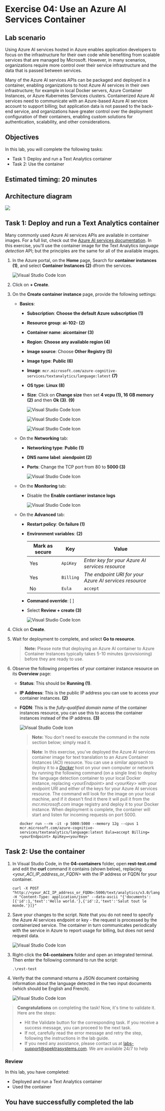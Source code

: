 # Exercise 04: Use an Azure AI Services Container

## Lab scenario

Using Azure AI services hosted in Azure enables application developers to focus on the infrastructure for their own code while benefiting from scalable services that are managed by Microsoft. However, in many scenarios, organizations require more control over their service infrastructure and the data that is passed between services.

Many of the Azure AI services APIs can be packaged and deployed in a container, enabling organizations to host Azure AI services in their own infrastructure; for example in local Docker servers, Azure Container Instances, or Azure Kubernetes Services clusters. Containerized Azure AI services need to communicate with an Azure-based Azure AI services account to support billing; but application data is not passed to the back-end service, and organizations have greater control over the deployment configuration of their containers, enabling custom solutions for authentication, scalability, and other considerations.

## Objectives

In this lab, you will complete the following tasks:

+ Task 1: Deploy and run a Text Analytics container
+ Task 2: Use the container

## Estimated timing: 20 minutes

## Architecture diagram

![](./images/a(4).JPG)

## Task 1: Deploy and run a Text Analytics container

Many commonly used Azure AI services APIs are available in container images. For a full list, check out the [Azure AI services documentation](https://docs.microsoft.com/azure/cognitive-services/cognitive-services-container-support#container-availability-in-azure-cognitive-services). In this exercise, you'll use the container image for the Text Analytics *language detection* API; but the principles are the same for all of the available images.

1. In the Azure portal, on the **Home** page, Search for **container instances (1)**, and select **Container Instances (2)** dfrom the services.

    ![Visual Studio Code Icon](./images/a-45.png)

1. Click on **+ Create**.

1. On the **Create container instance** page, provide the following settings:

    - **Basics**:

        - **Subscription**: **Choose the default Azure subscription (1)**
        
        - **Resource group**: **ai-102-<inject key="DeploymentID" enableCopy="false"/> (2)**
        
        - **Container name**: **aicontainer<inject key="DeploymentID" enableCopy="false"/> (3)**

        - **Region**: **Choose any available region (4)**
        
        - **Image source**: Choose **Other Registry (5)**
        
        - **Image type**: **Public (6)**
        
        - **Image**: `mcr.microsoft.com/azure-cognitive-services/textanalytics/language:latest` **(7)**
        
        - **OS type**: **Linux (8)**
        
        - **Size**: Click on **Change size** then set **4 vcpu (1), 16 GB memory (2)** and then **Ok (3)**. **(9)**

          ![Visual Studio Code Icon](./images/a-49.png)        

          ![Visual Studio Code Icon](./images/a-38.png)        
    
          ![Visual Studio Code Icon](./images/a-39.png)       

    - On the **Networking** tab:
        
        - **Networking type**: **Public (1)**
        
        - **DNS name label**: **aiendpoint<inject key="DeploymentID" enableCopy="false"/> (2)**
        
        - **Ports**: Change the TCP port from 80 to **5000 (3)**

          ![Visual Studio Code Icon](./images/a-40.png)      

    - On the **Monitoring** tab:

        - Disable the **Enable contianer instance logs**   

          ![Visual Studio Code Icon](./images/a-41.png)                          
   
    - On the **Advanced** tab:
        
        - **Restart policy**: **On failure (1)**
        
        - **Environment variables**: **(2)**

            | Mark as secure | Key | Value |
            | -------------- | --- | ----- |
            | Yes | `ApiKey` | *Enter key for your Azure AI services resource* |
            | Yes | `Billing` | *The endpoint URI for your Azure AI services resource* |
            | No | `Eula` | `accept` |

        - **Command override**: [ ] 

        - Select **Review + create (3)** 

          ![Visual Studio Code Icon](./images/a-44.png)               

1. Click on **Create**.        

1. Wait for deployment to complete, and select **Go to resource**.
    
    >**Note:** Please note that deploying an Azure AI container to Azure Container Instances typically takes 5-10 minutes (provisioning) before they are ready to use.

1. Observe the following properties of your container instance resource on its **Overview** page:

    - **Status**: This should be **Running (1)**.
    
    - **IP Address**: This is the public IP address you can use to access your container instances. **(2)**
    
    - **FQDN**: This is the *fully-qualified domain name* of the container instances resource, you can use this to access the container instances instead of the IP address. **(3)**

      ![Visual Studio Code Icon](./images/a-42.png)      

      >**Note:** You don't need to execute the command in the note section below; simply read it.          

      > **Note**: In this exercise, you've deployed the Azure AI services container image for text translation to an Azure Container Instances (ACI) resource. You can use a similar approach to deploy it to a *[Docker](https://www.docker.com/products/docker-desktop)* host on your own computer or network by running the following command (on a single line) to deploy the language detection container to your local Docker instance, replacing *&lt;yourEndpoint&gt;* and *&lt;yourKey&gt;* with your endpoint URI and either of the keys for your Azure AI services resource.
      > The command will look for the image on your local machine, and if it doesn't find it there it will pull it from the *mcr.microsoft.com* image registry and deploy it to your Docker instance. When deployment is complete, the container will start and listen for incoming requests on port 5000.

      ```
      docker run --rm -it -p 5000:5000 --memory 12g --cpus 1 mcr.microsoft.com/azure-cognitive-services/textanalytics/language:latest Eula=accept Billing=<yourEndpoint> ApiKey=<yourKey>
      ```

## Task 2: Use the container

1. In Visual Studio Code, in the **04-containers** folder, open **rest-test.cmd** and edit the **curl** command it contains (shown below), replacing *&lt;your_ACI_IP_address_or_FQDN&gt;* with the IP address or FQDN for your container.

    ```
    curl -X POST "http://<your_ACI_IP_address_or_FQDN>:5000/text/analytics/v3.0/languages?" -H "Content-Type: application/json" --data-ascii "{'documents':[{'id':1,'text':'Hello world.'},{'id':2,'text':'Salut tout le monde.'}]}"
    ```

1. Save your changes to the script. Note that you do not need to specify the Azure AI services endpoint or key - the request is processed by the containerized service. The container in turn communicates periodically with the service in Azure to report usage for billing, but does not send request data.

    ![Visual Studio Code Icon](./images/a-50.png)

1. Right-click the **04-containers** folder and open an integrated terminal. Then enter the following command to run the script:

    ```
    .\rest-test
    ```
    
1. Verify that the command returns a JSON document containing information about the language detected in the two input documents (which should be English and French).

    ![Visual Studio Code Icon](./images/a-51.png)

<validation step="3df31d12-06bc-4ed4-b1dc-acdbdb892ae1" />

> **Congratulations** on completing the task! Now, it's time to validate it. Here are the steps:
> - Hit the Validate button for the corresponding task. If you receive a success message, you can proceed to the next task. 
> - If not, carefully read the error message and retry the step, following the instructions in the lab guide.
> - If you need any assistance, please contact us at labs-support@spektrasystems.com. We are available 24/7 to help

### Review
In this lab, you have completed:

+ Deployed and run a Text Analytics container
+ Used the container

## You have successfully completed the lab
